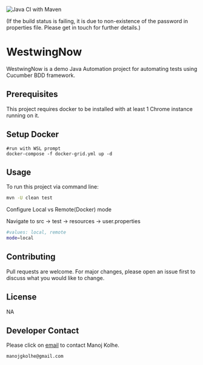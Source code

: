 ![Java CI with Maven](https://github.com/HarddriveManoj/WestwingNow/workflows/Java%20CI%20with%20Maven/badge.svg?branch=master)

(If the build status is failing, it is due to non-existence of the password in properties file. Please get in touch for further details.)

# WestwingNow

WestwingNow is a demo Java Automation project for automating tests using Cucumber BDD framework.


## Prerequisites

This project requires docker to be installed with at least 1 Chrome instance running on it.

## Setup Docker

````
#run with WSL prompt
docker-compose -f docker-grid.yml up -d
````

## Usage

To run this project via command line:

```bash
mvn -U clean test
```

Configure Local vs Remote(Docker) mode

Navigate to src -> test -> resources -> user.properties
```bash
#values: local, remote
mode=local
```

## Contributing
Pull requests are welcome. For major changes, please open an issue first to discuss what you would like to change.

## License
NA

## Developer Contact

Please click on [email](mailto:manojgkolhe@gmail.com) to contact Manoj Kolhe.

```bash
manojgkolhe@gmail.com
```
